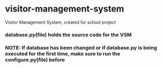 # visitor-management-system
 Visitor Management System, created for school project

### database.py(file) holds the source code for the VSM
### NOTE: If database has been changed or if database.py is being executed for the first time, make sure to run the configure.py(file) before
